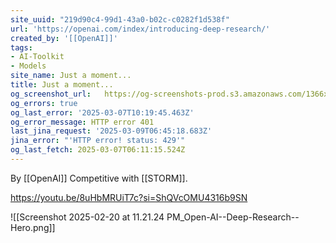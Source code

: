 ```yaml
---
site_uuid: "219d90c4-99d1-43a0-b02c-c0282f1d538f"
url: 'https://openai.com/index/introducing-deep-research/'
created_by: '[[OpenAI]]'
tags:
- AI-Toolkit
- Models
site_name: Just a moment...
title: Just a moment...
og_screenshot_url:   https://og-screenshots-prod.s3.amazonaws.com/1366x768/80/false/8fec3ef3a97d447c9315b85527483dea64fc57018ac4a5491bd077f3db04d611.jpeg
og_errors: true
og_last_error: '2025-03-07T10:19:45.463Z'
og_error_message: HTTP error 401
last_jina_request: '2025-03-09T06:45:18.683Z'
jina_error: "'HTTP error! status: 429'"
og_last_fetch: 2025-03-07T06:11:15.524Z
---
```


By [[OpenAI]]
Competitive with [[STORM]]. 

https://youtu.be/8uHbMRUiT7c?si=ShQVcOMU4316b9SN

![[Screenshot 2025-02-20 at 11.21.24 PM_Open-AI--Deep-Research--Hero.png]]
